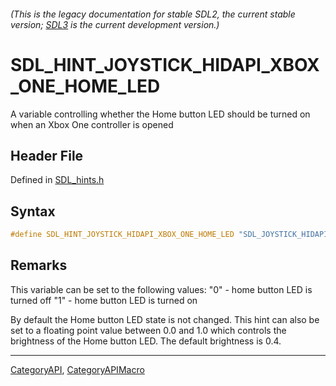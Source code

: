###### (This is the legacy documentation for stable SDL2, the current stable version; [SDL3](https://wiki.libsdl.org/SDL3/) is the current development version.)
# SDL_HINT_JOYSTICK_HIDAPI_XBOX_ONE_HOME_LED

A variable controlling whether the Home button LED should be turned on when an Xbox One controller is opened

## Header File

Defined in [SDL_hints.h](https://github.com/libsdl-org/SDL/blob/SDL2/include/SDL_hints.h)

## Syntax

```c
#define SDL_HINT_JOYSTICK_HIDAPI_XBOX_ONE_HOME_LED "SDL_JOYSTICK_HIDAPI_XBOX_ONE_HOME_LED"
```

## Remarks

This variable can be set to the following values: "0" - home button LED is
turned off "1" - home button LED is turned on

By default the Home button LED state is not changed. This hint can also be
set to a floating point value between 0.0 and 1.0 which controls the
brightness of the Home button LED. The default brightness is 0.4.

----
[CategoryAPI](CategoryAPI), [CategoryAPIMacro](CategoryAPIMacro)

